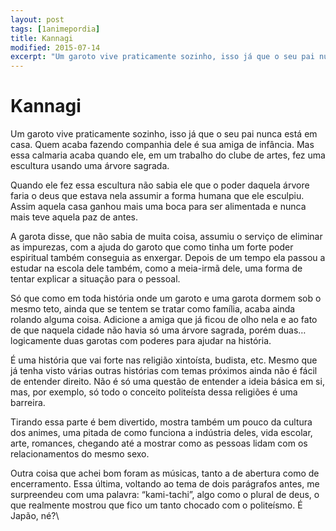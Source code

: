 ```yaml
---
layout: post
tags: [1animepordia]
title: Kannagi
modified: 2015-07-14
excerpt: "Um garoto vive praticamente sozinho, isso já que o seu pai nunca está em casa. Quem acaba fazendo companhia dele é sua amiga de infância. Mas essa calmaria acaba quando ele, em um trabalho do clube de artes, fez uma escultura usando uma árvore sagrada."
---
```


Kannagi
=======

Um garoto vive praticamente sozinho, isso já que o seu pai nunca está em
casa. Quem acaba fazendo companhia dele é sua amiga de infância. Mas
essa calmaria acaba quando ele, em um trabalho do clube de artes, fez
uma escultura usando uma árvore sagrada.

Quando ele fez essa escultura não sabia ele que o poder daquela árvore
faria o deus que estava nela assumir a forma humana que ele esculpiu.
Assim aquela casa ganhou mais uma boca para ser alimentada e nunca mais
teve aquela paz de antes.

A garota disse, que não sabia de muita coisa, assumiu o serviço de
eliminar as impurezas, com a ajuda do garoto que como tinha um forte
poder espiritual também conseguia as enxergar. Depois de um tempo ela
passou a estudar na escola dele também, como a meia-irmã dele, uma forma
de tentar explicar a situação para o pessoal.

Só que como em toda história onde um garoto e uma garota dormem sob o
mesmo teto, ainda que se tentem se tratar como família, acaba ainda
rolando alguma coisa. Adicione a amiga que já ficou de olho nela e ao
fato de que naquela cidade não havia só uma árvore sagrada, porém duas…
logicamente duas garotas com poderes para ajudar na história.

É uma história que vai forte nas religião xintoísta, budista, etc. Mesmo
que já tenha visto várias outras histórias com temas próximos ainda não
é fácil de entender direito. Não é só uma questão de entender a ideia
básica em si, mas, por exemplo, só todo o conceito politeísta dessa
religiões é uma barreira.

Tirando essa parte é bem divertido, mostra também um pouco da cultura
dos animes, uma pitada de como funciona a indústria deles, vida escolar,
arte, romances, chegando até a mostrar como as pessoas lidam com os
relacionamentos do mesmo sexo.

Outra coisa que achei bom foram as músicas, tanto a de abertura como de
encerramento. Essa última, voltando ao tema de dois parágrafos antes, me
surpreendeu com uma palavra: “kami-tachi”, algo como o plural de deus, o
que realmente mostrou que fico um tanto chocado com o politeísmo. É
Japão, né?\


